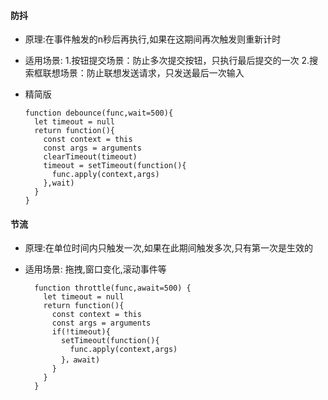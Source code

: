 #### 防抖
+ 原理:在事件触发的n秒后再执行,如果在这期间再次触发则重新计时
+ 适用场景:
                  1.按钮提交场景：防止多次提交按钮，只执行最后提交的一次
                  2.搜索框联想场景：防止联想发送请求，只发送最后一次输入

+ 精简版
     
      function debounce(func,wait=500){
        let timeout = null
        return function(){
          const context = this
          const args = arguments
          clearTimeout(timeout)
          timeout = setTimeout(function(){
            func.apply(context,args)
          },wait)
        }
      }
    
    
#### 节流

+ 原理:在单位时间内只触发一次,如果在此期间触发多次,只有第一次是生效的
+ 适用场景: 拖拽,窗口变化,滚动事件等


        function throttle(func,await=500) {
          let timeout = null
          return function(){
            const context = this
            const args = arguments
            if(!timeout){
              setTimeout(function(){
                func.apply(context,args)
              }，await)
            }
          }
        }